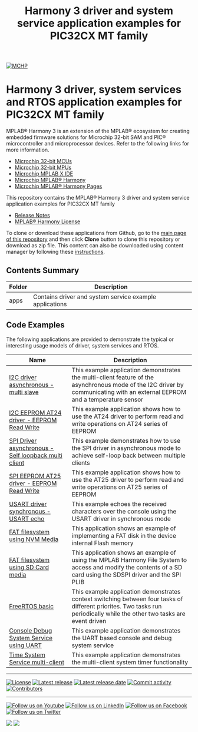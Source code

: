 ﻿---
title: Harmony 3 driver and system service application examples for PIC32CX MT family
nav_order: 1
has_children: true
has_toc: false
---
[![MCHP](https://www.microchip.com/ResourcePackages/Microchip/assets/dist/images/logo.png)](https://www.microchip.com)

# Harmony 3 driver, system services and RTOS application examples for PIC32CX MT family

MPLAB® Harmony 3 is an extension of the MPLAB® ecosystem for creating embedded firmware solutions for Microchip 32-bit SAM and PIC® microcontroller and microprocessor devices.  Refer to the following links for more information.

- [Microchip 32-bit MCUs](https://www.microchip.com/design-centers/32-bit)
- [Microchip 32-bit MPUs](https://www.microchip.com/design-centers/32-bit-mpus)
- [Microchip MPLAB X IDE](https://www.microchip.com/mplab/mplab-x-ide)
- [Microchip MPLAB® Harmony](https://www.microchip.com/mplab/mplab-harmony)
- [Microchip MPLAB® Harmony Pages](https://microchip-mplab-harmony.github.io/)

This repository contains the MPLAB® Harmony 3 driver and system service application examples for PIC32CX MT family

- [Release Notes](release_notes.md)
- [MPLAB® Harmony License](mplab_harmony_license.md)

To clone or download these applications from Github, go to the [main page of this repository](https://github.com/Microchip-MPLAB-Harmony/core_apps_pic32cx_mt) and then click **Clone** button to clone this repository or download as zip file.
This content can also be downloaded using content manager by following these [instructions](https://github.com/Microchip-MPLAB-Harmony/contentmanager/wiki).

## Contents Summary

| Folder     | Description                             |
| ---        | ---                                     |
| apps       | Contains driver and system service example applications |


## Code Examples

The following applications are provided to demonstrate the typical or interesting usage models of driver, system services and RTOS.

| Name | Description |
| ---- | ----------- |
| [I2C driver asynchronous - multi slave](apps/driver/i2c/async/i2c_multi_slave/readme.md) | This example application demonstrates the multi-client feature of the asynchronous mode of the I2C driver by communicating with an external EEPROM and a temperature sensor |
| [I2C EEPROM AT24 driver - EEPROM Read Write](apps/driver/i2c_eeprom/at24/at24_eeprom_read_write/readme.md) | This example application shows how to use the AT24 driver to perform read and write operations on AT24 series of EEPROM |
| [SPI Driver asynchronous - Self loopback multi client](apps/driver/spi/async/spi_self_loopback_multi_client/readme.md) | This example demonstrates how to use the SPI driver in asynchronous mode to achieve self-loop back between multiple clients |
| [SPI EEPROM AT25 driver - EEPROM Read Write](apps/driver/spi_eeprom/at25/at25_eeprom_read_write/readme.md) | This example application shows how to use the AT25 driver to perform read and write operations on AT25 series of EEPROM |
| [USART driver synchronous - USART echo](apps/driver/usart/sync/usart_echo/readme.md) | This example echoes the received characters over the console using the USART driver in synchronous mode |
| [FAT filesystem using NVM Media](apps/fs/nvm_fat/readme.md) | This application shows an example of implementing a FAT disk in the device internal Flash memory |
| [FAT filesystem using SD Card media](apps/fs/sdspi_fat/readme.md) | This application shows an example of using the MPLAB Harmony File System to access and modify the contents of a SD card using the SDSPI driver and the SPI PLIB |
| [FreeRTOS basic](apps/rtos/freertos/basic_freertos/readme.md) | This example application demonstrates context switching between four tasks of different priorites. Two tasks run periodically while the other two tasks are event driven |
| [Console Debug System Service using UART](apps/system/console_debug/sys_console_debug_uart_read_write/readme.md) | This example application demonstrates the UART based console and debug system service |
| [Time System Service multi-client](apps/system/time/sys_time_multiclient/readme.md) | This example application demonstrates the multi-client system timer functionality |

____

[![License](https://img.shields.io/badge/license-Harmony%20license-orange.svg)](https://github.com/Microchip-MPLAB-Harmony/core_apps_pic32cx_mt/blob/master/mplab_harmony_license.md)
[![Latest release](https://img.shields.io/github/release/Microchip-MPLAB-Harmony/core_apps_pic32cx_mt.svg)](https://github.com/Microchip-MPLAB-Harmony/core_apps_pic32cx_mt/releases/latest)
[![Latest release date](https://img.shields.io/github/release-date/Microchip-MPLAB-Harmony/core_apps_pic32cx_mt.svg)](https://github.com/Microchip-MPLAB-Harmony/core_apps_pic32cx_mt/releases/latest)
[![Commit activity](https://img.shields.io/github/commit-activity/y/Microchip-MPLAB-Harmony/core_apps_pic32cx_mt.svg)](https://github.com/Microchip-MPLAB-Harmony/core_apps_pic32cx_mt/graphs/commit-activity)
[![Contributors](https://img.shields.io/github/contributors-anon/Microchip-MPLAB-Harmony/core_apps_pic32cx_mt.svg)]()

____

[![Follow us on Youtube](https://img.shields.io/badge/Youtube-Follow%20us%20on%20Youtube-red.svg)](https://www.youtube.com/user/MicrochipTechnology)
[![Follow us on LinkedIn](https://img.shields.io/badge/LinkedIn-Follow%20us%20on%20LinkedIn-blue.svg)](https://www.linkedin.com/company/microchip-technology)
[![Follow us on Facebook](https://img.shields.io/badge/Facebook-Follow%20us%20on%20Facebook-blue.svg)](https://www.facebook.com/microchiptechnology/)
[![Follow us on Twitter](https://img.shields.io/twitter/follow/MicrochipTech.svg?style=social)](https://twitter.com/MicrochipTech)

[![](https://img.shields.io/github/stars/Microchip-MPLAB-Harmony/core_apps_pic32cx_mt.svg?style=social)]()
[![](https://img.shields.io/github/watchers/Microchip-MPLAB-Harmony/core_apps_pic32cx_mt.svg?style=social)]()